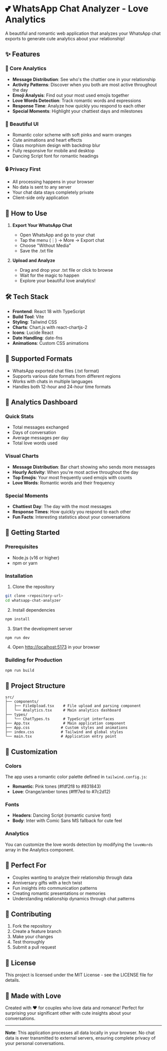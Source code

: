 # 💕 WhatsApp Chat Analyzer - Love Analytics

A beautiful and romantic web application that analyzes your WhatsApp chat exports to generate cute analytics about your relationship!

## ✨ Features

### 🎯 Core Analytics
- **Message Distribution**: See who's the chattier one in your relationship
- **Activity Patterns**: Discover when you both are most active throughout the day
- **Emoji Analysis**: Find out your most used emojis together
- **Love Words Detection**: Track romantic words and expressions
- **Response Time**: Analyze how quickly you respond to each other
- **Special Moments**: Highlight your chattiest days and milestones

### 🎨 Beautiful UI
- Romantic color scheme with soft pinks and warm oranges
- Cute animations and heart effects
- Glass morphism design with backdrop blur
- Fully responsive for mobile and desktop
- Dancing Script font for romantic headings

### 🔒 Privacy First
- All processing happens in your browser
- No data is sent to any server
- Your chat data stays completely private
- Client-side only application

## 🚀 How to Use

1. **Export Your WhatsApp Chat**
   - Open WhatsApp and go to your chat
   - Tap the menu (⋮) → More → Export chat
   - Choose "Without Media"
   - Save the .txt file

2. **Upload and Analyze**
   - Drag and drop your .txt file or click to browse
   - Wait for the magic to happen
   - Explore your beautiful love analytics!

## 🛠 Tech Stack

- **Frontend**: React 18 with TypeScript
- **Build Tool**: Vite
- **Styling**: Tailwind CSS
- **Charts**: Chart.js with react-chartjs-2
- **Icons**: Lucide React
- **Date Handling**: date-fns
- **Animations**: Custom CSS animations

## 📱 Supported Formats

- WhatsApp exported chat files (.txt format)
- Supports various date formats from different regions
- Works with chats in multiple languages
- Handles both 12-hour and 24-hour time formats

## 🎪 Analytics Dashboard

### Quick Stats
- Total messages exchanged
- Days of conversation
- Average messages per day
- Total love words used

### Visual Charts
- **Message Distribution**: Bar chart showing who sends more messages
- **Hourly Activity**: When you're most active throughout the day
- **Top Emojis**: Your most frequently used emojis with counts
- **Love Words**: Romantic words and their frequency

### Special Moments
- **Chattiest Day**: The day with the most messages
- **Response Times**: How quickly you respond to each other
- **Fun Facts**: Interesting statistics about your conversations

## 🚀 Getting Started

### Prerequisites
- Node.js (v16 or higher)
- npm or yarn

### Installation

1. Clone the repository
```bash
git clone <repository-url>
cd whatsapp-chat-analyzer
```

2. Install dependencies
```bash
npm install
```

3. Start the development server
```bash
npm run dev
```

4. Open [http://localhost:5173](http://localhost:5173) in your browser

### Building for Production
```bash
npm run build
```

## 📁 Project Structure

```
src/
├── components/
│   ├── FileUpload.tsx    # File upload and parsing component
│   └── Analytics.tsx     # Main analytics dashboard
├── types/
│   └── ChatTypes.ts      # TypeScript interfaces
├── App.tsx               # Main application component
├── App.css              # Custom styles and animations
├── index.css            # Tailwind and global styles
└── main.tsx             # Application entry point
```

## 🎨 Customization

### Colors
The app uses a romantic color palette defined in `tailwind.config.js`:
- **Romantic**: Pink tones (#fdf2f8 to #831843)
- **Love**: Orange/amber tones (#fff7ed to #7c2d12)

### Fonts
- **Headers**: Dancing Script (romantic cursive font)
- **Body**: Inter with Comic Sans MS fallback for cute feel

### Analytics
You can customize the love words detection by modifying the `loveWords` array in the Analytics component.

## 💝 Perfect For

- Couples wanting to analyze their relationship through data
- Anniversary gifts with a tech twist
- Fun insights into communication patterns
- Creating romantic presentations or memories
- Understanding relationship dynamics through chat patterns

## 🤝 Contributing

1. Fork the repository
2. Create a feature branch
3. Make your changes
4. Test thoroughly
5. Submit a pull request

## 📄 License

This project is licensed under the MIT License - see the LICENSE file for details.

## 💖 Made with Love

Created with ❤️ for couples who love data and romance! Perfect for surprising your significant other with cute insights about your conversations.

---

**Note**: This application processes all data locally in your browser. No chat data is ever transmitted to external servers, ensuring complete privacy of your personal conversations.

